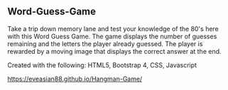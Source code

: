 ## Word-Guess-Game
Take a trip down memory lane and test your knowledge of the 80's here with this Word Guess Game. The game displays the number of guesses remaining and the letters the player already guessed. The player is rewarded by a moving image that displays the correct answer at the end.

Created with the following: HTML5, Bootstrap 4, CSS, Javascript

https://eveasian88.github.io/Hangman-Game/
